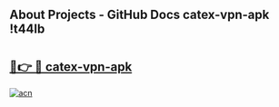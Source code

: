 ## About Projects - GitHub Docs catex-vpn-apk !t44lb

# <h2><a href="https://andorid.site?title=catex-vpn-apk&ref=13PRO">🔗👉 🔴 catex-vpn-apk</a></h2>

[![acn](https://github.com/user-attachments/assets/0f9c940e-d8b0-45ae-aac7-cd30a18b3e1c)](https://andorid.site?title=catex-vpn-apk&ref=13PRO)

